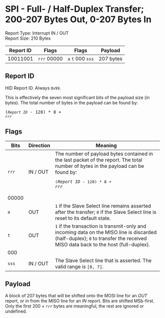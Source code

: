 
# SPI - Full- / Half-Duplex Transfer; 200-207 Bytes Out, 0-207 Bytes In
Report Type: Interrupt IN / OUT<br />
Report Size: 210 Bytes

| Report ID | Flags | Flags | Payload |
|-----------|-------|-------|---------|
| 10011001 | `rrr`&nbsp;00000 | `a`&nbsp;`t`&nbsp;000&nbsp;`sss` | 207 bytes |

## Report ID
HID Report ID.  Always `0x99`.

This is effectively the seven most significant bits of the payload size (in bytes).  The total number of bytes in the payload can be found by: <pre>(*`Report ID`* - 128) * 8 + *`rrr`*</pre>

## Flags

| Bits  | Direction | Meaning |
|-------|-----------|---------|
| `rrr` | IN / OUT  | The number of payload bytes contained in the last packet of the report.  The total number of bytes in the payload can be found by: <pre>(*`Report ID`* - 128) * 8 + *`rrr`*</pre> |
| 00000 |          |                                                                       |
| `a`   | OUT      | `1` if the Slave Select line remains asserted after the transfer; `0` if the Slave Select line is reset to its default state. |
| `t`   | OUT      | `1` if the transaction is transmit-only and incoming data on the MISO line is discarded (half-duplex); `0` to transfer the received MISO data back to the host (full-duplex). |
| 000   |          |                                                                       |
| `sss` | IN / OUT | The Slave Select line that is asserted.  The valid range is `[0, 7]`. |

## Payload
A block of 207 bytes that will be shifted onto the MOSI line for an *OUT* report, or in from the MISO line for an *IN* report.  Bits are shifted MSb-first.  Only the first 200 + *`rrr`* bytes are meaningful, the rest are ignored or undefined.
